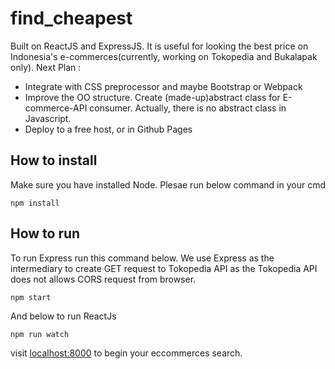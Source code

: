 # find_cheapest

Built on ReactJS and ExpressJS. It is useful for looking the best price on Indonesia's e-commerces(currently, working on Tokopedia and Bukalapak only).
Next Plan :
* Integrate with CSS preprocessor and maybe Bootstrap or Webpack
* Improve the OO structure. Create (made-up)abstract class for E-commerce-API consumer. Actually, there is no abstract class in Javascript.
* Deploy to a free host, or in Github Pages


## How to install
Make sure you have installed Node. Plesae run below command in your cmd
```
npm install
```

## How to run
To run Express run this command below. We use Express as the intermediary to create GET request to Tokopedia API as the Tokopedia API does not allows CORS request from browser.
```
npm start
```
And below to run ReactJs
```
npm run watch
```

visit [localhost:8000](http://localhost:8000/) to begin your eccommerces search.
